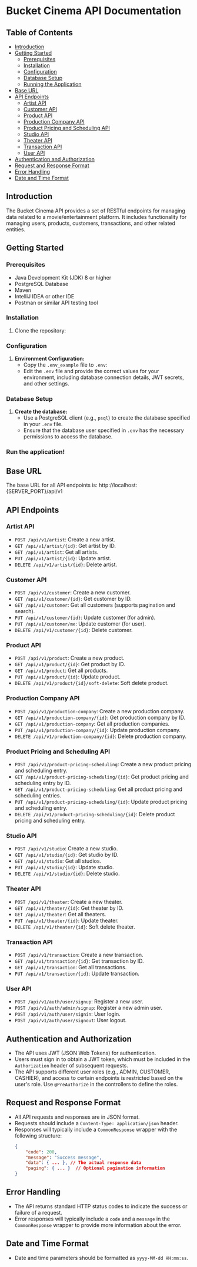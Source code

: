 # Bucket Cinema API Documentation

## Table of Contents
* [Introduction](#introduction)
* [Getting Started](#getting-started)
    * [Prerequisites](#prerequisites)
    * [Installation](#installation)
    * [Configuration](#configuration)
    * [Database Setup](#database-setup)
    * [Running the Application](#running-the-application)
* [Base URL](#base-url)
* [API Endpoints](#api-endpoints)
    * [Artist API](#artist-api)
    * [Customer API](#customer-api)
    * [Product API](#product-api)
    * [Production Company API](#production-company-api)
    * [Product Pricing and Scheduling API](#product-pricing-and-scheduling-api)
    * [Studio API](#studio-api)
    * [Theater API](#theater-api)
    * [Transaction API](#transaction-api)
    * [User API](#user-api)
* [Authentication and Authorization](#authentication-and-authorization)
* [Request and Response Format](#request-and-response-format)
* [Error Handling](#error-handling)
* [Date and Time Format](#date-and-time-format)

## Introduction
The Bucket Cinema API provides a set of RESTful endpoints for managing data related to a movie/entertainment platform.  It includes functionality for managing users, products, customers, transactions, and other related entities.

## Getting Started

### Prerequisites
* Java Development Kit (JDK) 8 or higher
* PostgreSQL Database
* Maven
* IntelliJ IDEA or other IDE
* Postman or similar API testing tool

### Installation
1.  Clone the repository:

### Configuration
1.  **Environment Configuration:**
    * Copy the `.env_example` file to `.env`:
    * Edit the `.env` file and provide the correct values for your environment, including database connection details, JWT secrets, and other settings.

### Database Setup
1.  **Create the database:**
    * Use a PostgreSQL client (e.g., `psql`) to create the database specified in your `.env` file.
    * Ensure that the database user specified in `.env` has the necessary permissions to access the database.

### Run the application!

## Base URL
The base URL for all API endpoints is:
http://localhost:{SERVER_PORT}/api/v1
## API Endpoints

### Artist API
* `POST /api/v1/artist`: Create a new artist.
* `GET /api/v1/artist/{id}`: Get artist by ID.
* `GET /api/v1/artist`: Get all artists.
* `PUT /api/v1/artist/{id}`: Update artist.
* `DELETE /api/v1/artist/{id}`: Delete artist.

### Customer API
* `POST /api/v1/customer`: Create a new customer.
* `GET /api/v1/customer/{id}`: Get customer by ID.
* `GET /api/v1/customer`: Get all customers (supports pagination and search).
* `PUT /api/v1/customer/{id}`: Update customer (for admin).
* `PUT /api/v1/customer/me`: Update customer (for user).
* `DELETE /api/v1/customer/{id}`: Delete customer.

### Product API
* `POST /api/v1/product`: Create a new product.
* `GET /api/v1/product/{id}`: Get product by ID.
* `GET /api/v1/product`: Get all products.
* `PUT /api/v1/product/{id}`: Update product.
* `DELETE /api/v1/product/{id}/soft-delete`: Soft delete product.

### Production Company API
* `POST /api/v1/production-company`: Create a new production company.
* `GET /api/v1/production-company/{id}`: Get production company by ID.
* `GET /api/v1/production-company`: Get all production companies.
* `PUT /api/v1/production-company/{id}`: Update production company.
* `DELETE /api/v1/production-company/{id}`: Delete production company.

### Product Pricing and Scheduling API
* `POST /api/v1/product-pricing-scheduling`: Create a new product pricing and scheduling entry.
* `GET /api/v1/product-pricing-scheduling/{id}`: Get product pricing and scheduling entry by ID.
* `GET /api/v1/product-pricing-scheduling`: Get all product pricing and scheduling entries.
* `PUT /api/v1/product-pricing-scheduling/{id}`: Update product pricing and scheduling entry.
* `DELETE /api/v1/product-pricing-scheduling/{id}`: Delete product pricing and scheduling entry.

### Studio API
* `POST /api/v1/studio`: Create a new studio.
* `GET /api/v1/studio/{id}`: Get studio by ID.
* `GET /api/v1/studio`: Get all studios.
* `PUT /api/v1/studio/{id}`: Update studio.
* `DELETE /api/v1/studio/{id}`: Delete studio.

### Theater API
* `POST /api/v1/theater`: Create a new theater.
* `GET /api/v1/theater/{id}`: Get theater by ID.
* `GET /api/v1/theater`: Get all theaters.
* `PUT /api/v1/theater/{id}`: Update theater.
* `DELETE /api/v1/theater/{id}`: Soft delete theater.

### Transaction API
* `POST /api/v1/transaction`: Create a new transaction.
* `GET /api/v1/transaction/{id}`: Get transaction by ID.
* `GET /api/v1/transaction`: Get all transactions.
* `PUT /api/v1/transaction/{id}`: Update transaction.

### User API
* `POST /api/v1/auth/user/signup`: Register a new user.
* `POST /api/v1/auth/admin/signup`: Register a new admin user.
* `POST /api/v1/auth/user/signin`: User login.
* `POST /api/v1/auth/user/signout`: User logout.

## Authentication and Authorization
* The API uses JWT (JSON Web Tokens) for authentication.
* Users must sign in to obtain a JWT token, which must be included in the `Authorization` header of subsequent requests.
* The API supports different user roles (e.g., ADMIN, CUSTOMER, CASHIER), and access to certain endpoints is restricted based on the user's role.  Use `@PreAuthorize` in the controllers to define the roles.

## Request and Response Format
* All API requests and responses are in JSON format.
* Requests should include a `Content-Type: application/json` header.
* Responses will typically include a `CommonResponse` wrapper with the following structure:
    ```json
    {
        "code": 200,
        "message": "Success message",
        "data": { ... }, // The actual response data
        "paging": { ... }  // Optional pagination information
    }
    ```

## Error Handling
* The API returns standard HTTP status codes to indicate the success or failure of a request.
* Error responses will typically include a `code` and a `message` in the `CommonResponse` wrapper to provide more information about the error.

## Date and Time Format
* Date and time parameters should be formatted as  `yyyy-MM-dd HH:mm:ss`.
